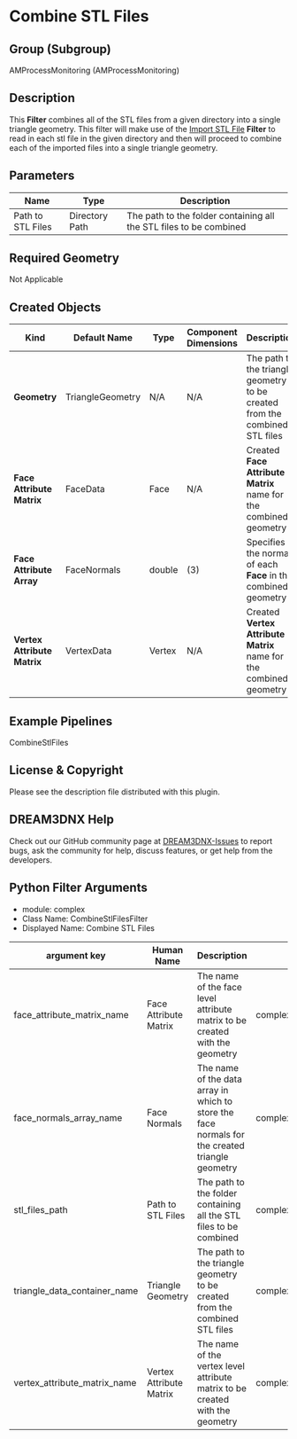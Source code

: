 # Combine STL Files 

## Group (Subgroup) 

AMProcessMonitoring (AMProcessMonitoring)

## Description 

This **Filter** combines all of the STL files from a given directory into a single triangle geometry. This filter will make use of the [Import STL File](../StlFileReaderFilter/index.html) **Filter** to read in each stl file in the given directory and then will proceed to combine each of the imported files into a single triangle geometry.

## Parameters 
| Name | Type | Description |
|------|------|------|
| Path to STL Files | Directory Path | The path to the folder containing all the STL files to be combined |

## Required Geometry 
Not Applicable

## Created Objects 
| Kind | Default Name | Type | Component Dimensions | Description |
|------|--------------|-------------|---------|-----|
| **Geometry** | TriangleGeometry  | N/A | N/A | The path to the triangle geometry to be created from the combined STL files |
| **Face Attribute Matrix** | FaceData  | Face | N/A | Created **Face Attribute Matrix** name for the combined geometry  |
| **Face Attribute Array** | FaceNormals  | double | (3) | Specifies the normal of each **Face** in the combined geometry |
| **Vertex Attribute Matrix** | VertexData  | Vertex | N/A | Created **Vertex Attribute Matrix** name for the combined geometry |

## Example Pipelines

CombineStlFiles

## License & Copyright 

Please see the description file distributed with this plugin.

## DREAM3DNX Help

Check out our GitHub community page at [DREAM3DNX-Issues](https://github.com/BlueQuartzSoftware/DREAM3DNX-Issues) to report bugs, ask the community for help, discuss features, or get help from the developers.

## Python Filter Arguments

+ module: complex
+ Class Name: CombineStlFilesFilter
+ Displayed Name: Combine STL Files

| argument key | Human Name | Description | Parameter Type |
|--------------|------------|-------------|----------------|
| face_attribute_matrix_name | Face Attribute Matrix | The name of the face level attribute matrix to be created with the geometry | complex.DataObjectNameParameter |
| face_normals_array_name | Face Normals | The name of the data array in which to store the face normals for the created triangle geometry | complex.DataObjectNameParameter |
| stl_files_path | Path to STL Files | The path to the folder containing all the STL files to be combined | complex.FileSystemPathParameter |
| triangle_data_container_name | Triangle Geometry | The path to the triangle geometry to be created from the combined STL files | complex.DataGroupCreationParameter |
| vertex_attribute_matrix_name | Vertex Attribute Matrix | The name of the vertex level attribute matrix to be created with the geometry | complex.DataObjectNameParameter |

